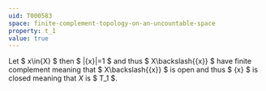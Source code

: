 ```yaml
---
uid: T000583
space: finite-complement-topology-on-an-uncountable-space
property: t_1
value: true
---
```

Let $ x\in{X} $ then $ |\{x\}|=1 $ and thus $ X\backslash{\{x\}} $ have finite complement meaning that $ X\backslash{\{x\}} $ is open and thus $ {x} $ is closed meaning that $X$ is $ T_1 $.

